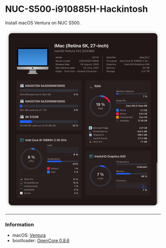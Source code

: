 # NUC-S500-i910885H-Hackintosh

Install macOS Ventura on NUC S500.

![snapshot](docs/snapshot.png)

---

### Information 

- macOS: [Ventura](https://www.apple.com/macos/ventura/)
- bootloader: [OpenCore 0.8.6](https://github.com/acidanthera/OpenCorePkg/releases/tag/0.8.6)



